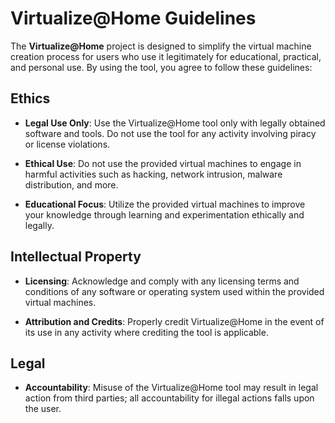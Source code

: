# Virtualize@Home Guidelines

The **Virtualize@Home** project is designed to simplify the virtual machine creation process for users who use it legitimately for educational, practical, and personal use. By using the tool, you agree to follow these guidelines:

## Ethics

- **Legal Use Only**: Use the Virtualize@Home tool only with legally obtained software and tools. Do not use the tool for any activity involving piracy or license violations.
  
- **Ethical Use**: Do not use the provided virtual machines to engage in harmful activities such as hacking, network intrusion, malware distribution, and more.
  
- **Educational Focus**: Utilize the provided virtual machines to improve your knowledge through learning and experimentation ethically and legally.

## Intellectual Property

- **Licensing**: Acknowledge and comply with any licensing terms and conditions of any software or operating system used within the provided virtual machines.
  
- **Attribution and Credits**: Properly credit Virtualize@Home in the event of its use in any activity where crediting the tool is applicable.

## Legal

- **Accountability**: Misuse of the Virtualize@Home tool may result in legal action from third parties; all accountability for illegal actions falls upon the user.
